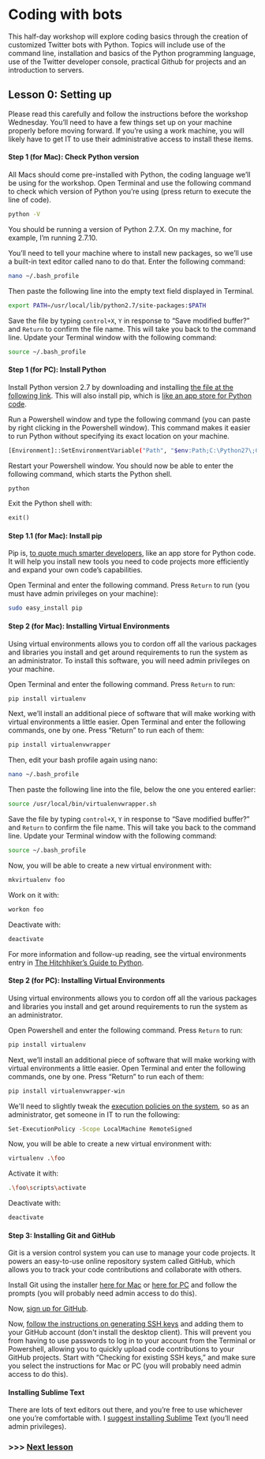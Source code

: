 # Coding with bots

This half-day workshop will explore coding basics through the creation of customized Twitter bots with Python. Topics will include use of the command line, installation and basics of the Python programming language, use of the Twitter developer console, practical Github for projects and an introduction to servers.

## Lesson 0: Setting up

Please read this carefully and follow the instructions before the workshop Wednesday. You’ll need to have a few things set up on your machine properly before moving forward. If you’re using a work machine, you will likely have to get IT to use their administrative access to install these items.

 
#### Step 1 (for Mac): Check Python version

All Macs should come pre-installed with Python, the coding language we’ll be using for the workshop. Open Terminal and use the following command to check which version of Python you’re using (press return to execute the line of code).

```bash
python -V
```

You should be running a version of Python 2.7.X. On my machine, for example, I’m running 2.7.10.

You’ll need to tell your machine where to install new packages, so we’ll use a built-in text editor called nano to do that. Enter the following command:

```bash
nano ~/.bash_profile
```

Then paste the following line into the empty text field displayed in Terminal.

```bash
export PATH=/usr/local/lib/python2.7/site-packages:$PATH
```

Save the file by typing ```control+X```, ```Y``` in response to “Save modified buffer?” and ```Return``` to confirm the file name. This will take you back to the command line. Update your Terminal window with the following command:

```bash
source ~/.bash_profile
```

#### Step 1 (for PC): Install Python

Install Python version 2.7 by downloading and installing [the file at the following link](https://www.python.org/ftp/python/2.7.10/python-2.7.10.msi). This will also install pip, which is [like an app store for Python code](http://blog.apps.npr.org/2013/06/06/how-to-setup-a-developers-environment.html).

Run a Powershell window and type the following command (you can paste by right clicking in the Powershell window). This command makes it easier to run Python without specifying its exact location on your machine.

```bash
[Environment]::SetEnvironmentVariable("Path", "$env:Path;C:\Python27\;C:\Python27\Scripts\", "User")
```

Restart your Powershell window. You should now be able to enter the following command, which starts the Python shell.

```bash
python
```

Exit the Python shell with:

```python
exit()
```

#### Step 1.1 (for Mac): Install pip
Pip is, [to quote much smarter developers](http://blog.apps.npr.org/2013/06/06/how-to-setup-a-developers-environment.html), like an app store for Python code. It will help you install new tools you need to code projects more efficiently and expand your own code’s capabilities.

Open Terminal and enter the following command. Press ```Return``` to run (you must have admin privileges on your machine):

```bash
sudo easy_install pip
```

#### Step 2 (for Mac): Installing Virtual Environments

Using virtual environments allows you to cordon off all the various packages and libraries you install and get around requirements to run the system as an administrator. To install this software, you will need admin privileges on your machine.

Open Terminal and enter the following command. Press ```Return``` to run:

```bash
pip install virtualenv
```

Next, we’ll install an additional piece of software that will make working with virtual environments a little easier. Open Terminal and enter the following commands, one by one. Press “Return” to run each of them:

```bash
pip install virtualenvwrapper
```

Then, edit your bash profile again using nano:

```bash
nano ~/.bash_profile
```

Then paste the following line into the file, below the one you entered earlier:

```bash
source /usr/local/bin/virtualenvwrapper.sh
```

Save the file by typing ```control+X```, ```Y``` in response to “Save modified buffer?” and ```Return``` to confirm the file name. This will take you back to the command line. Update your Terminal window with the following command:

```bash
source ~/.bash_profile
```

Now, you will be able to create a new virtual environment with:

```bash
mkvirtualenv foo
```

Work on it with:

```bash
workon foo
```

Deactivate with:

```bash
deactivate
```

For more information and follow-up reading, see the virtual environments entry in [The Hitchhiker’s Guide to Python](http://docs.python-guide.org/en/latest/dev/virtualenvs/).

#### Step 2 (for PC): Installing Virtual Environments

Using virtual environments allows you to cordon off all the various packages and libraries you install and get around requirements to run the system as an administrator.

Open Powershell and enter the following command. Press ```Return``` to run:

```bash
pip install virtualenv
```

Next, we’ll install an additional piece of software that will make working with virtual environments a little easier. Open Terminal and enter the following commands, one by one. Press “Return” to run each of them:

```bash
pip install virtualenvwrapper-win
```

We'll need to slightly tweak the [execution policies on the system](https://virtualenv.pypa.io/en/latest/userguide.html), so as an administrator, get someone in IT to run the following:

```bash
Set-ExecutionPolicy -Scope LocalMachine RemoteSigned
```

Now, you will be able to create a new virtual environment with:

```bash
virtualenv .\foo
```

Activate it with:

```bash
.\foo\scripts\activate
```

Deactivate with:

```bash
deactivate
```

#### Step 3: Installing Git and GitHub

Git is a version control system you can use to manage your code projects. It powers an easy-to-use online repository system called GitHub, which allows you to track your code contributions and collaborate with others.

Install Git using the installer [here for Mac](https://git-scm.com/download/mac) or [here for PC](https://git-scm.com/download/win) and follow the prompts (you will probably need admin access to do this).

Now, [sign up for GitHub](https://github.com/join).

Now, [follow the instructions on generating SSH keys](https://help.github.com/articles/generating-an-ssh-key/) and adding them to your GitHub account (don't install the desktop client). This will prevent you from having to use passwords to log in to your account from the Terminal or Powershell, allowing you to quickly upload code contributions to your GitHub projects. Start with “Checking for existing SSH keys,” and make sure you select the instructions for Mac or PC (you will probably need admin access to do this).

#### Installing Sublime Text
There are lots of text editors out there, and you’re free to use whichever one you’re comfortable with. I [suggest installing Sublime](https://www.sublimetext.com/) Text (you’ll need admin privileges).

### >>> [Next lesson](./lessons/lessonOne.md)



